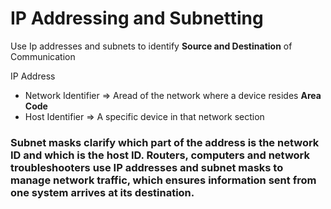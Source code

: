 # IP Addressing and Subnetting

Use Ip addresses and subnets to identify **Source and Destination** of Communication

IP Address
- Network Identifier => Aread of the network where a device resides **Area Code** 
- Host Identifier => A specific device in that network section


### Subnet masks clarify which part of the address is the network ID and which is the host ID. Routers, computers and network troubleshooters use IP addresses and subnet masks to manage network traffic, which ensures information sent from one system arrives at its destination.
